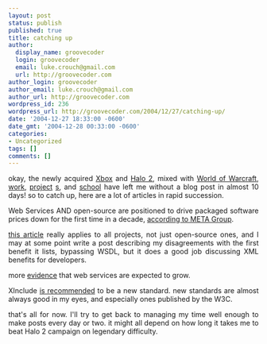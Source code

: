 ```yaml
---
layout: post
status: publish
published: true
title: catching up
author:
  display_name: groovecoder
  login: groovecoder
  email: luke.crouch@gmail.com
  url: http://groovecoder.com
author_login: groovecoder
author_email: luke.crouch@gmail.com
author_url: http://groovecoder.com
wordpress_id: 236
wordpress_url: http://groovecoder.com/2004/12/27/catching-up/
date: '2004-12-27 18:33:00 -0600'
date_gmt: '2004-12-28 00:33:00 -0600'
categories:
- Uncategorized
tags: []
comments: []
---
```

<div style="text-align: justify;">okay, the newly acquired <a href="http://www.xbox.com">Xbox</a> and <a href="http://www.bungie.net/Games/Halo2/">Halo 2</a>, mixed with <a href="http://www.worldofwarcraft.com">World of Warcraft</a>, <a href="http://www.red-man.com/">work</a>, <a href="http://www.lamp5.net">project</a> <a href="http://www.fancysoccer.com">s</a>, and <a href="http://www.osu-tulsa.okstate.edu/">school</a> have left me without a blog post in almost 10 days! so to catch up, here are a lot of articles in rapid succession.</p>
<p>Web Services AND open-source are positioned to drive packaged software prices down for the first time in a decade, <a href="http://home.businesswire.com/portal/site/google/index.jsp?ndmViewId=news_view&newsId=20041221005315&amp;newsLang=en">according to META Group</a>.</p>
<p><a href="http://www.oetrends.com/news.php?action=view_record&amp;idnum=382">this article</a> really applies to all projects, not just open-source ones, and I may at some point write a post describing my disagreements with the first benefit it lists, bypassing WSDL, but it does a good job discussing XML benefits for developers.</p>
<p>more <a href="http://searchwebservices.techtarget.com/tip/1,289483,sid26_gci1036649,00.html">evidence</a> that web services are expected to grow.</p>
<p>XInclude <a href="http://www.linuxelectrons.com/article.php/20041226094234779">is recommended</a> to be a new standard. new standards are almost always good in my eyes, and especially ones published by the W3C.</p>
<p>that's all for now. I'll try to get back to managing my time well enough to make posts every day or two. it might all depend on how long it takes me to beat Halo 2 campaign on legendary difficulty.<br />
</div>
